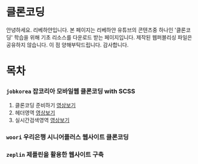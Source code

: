 # 클론코딩
안녕하세요. 리베하얀입니다.
본 페이지는 리베하얀 유튜브의 콘텐츠중 하나인 '클론코딩' 학습을 위해
기초 리소스를 다운로드 받는 페이지입니다. 제작된 웹퍼블리싱 파일은 공유하지 않습니다. 이 점 양해부탁드립니다. 감사합니다.


# 목차
### `jobkorea`  잡코리아 모바일웹 클론코딩 with SCSS
1. 클론코딩 준비하기 [영상보기](https://youtu.be/FVyONrSv3GU)
2. 헤더영역 [영상보기](https://youtu.be/kZd8lcaZms0)
3. 실시간검색영역 [영상보기](https://youtu.be/kp1zu1z1vCw)

### `woori` 우리은행 시니어플러스 웹사이트 클론코딩
### `zeplin` 제플린을 활용한 웹사이트 구축
